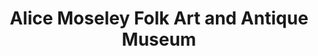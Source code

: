 ---
layout: repo
title: "Alice Moseley Folk Art and Antique Museum"
id: 23700
permalink: repos/23700/
---